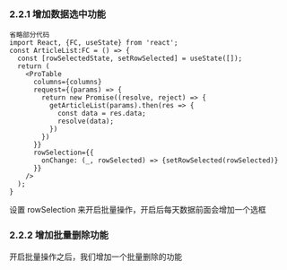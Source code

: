 <!--
 * @Author: your name
 * @Date: 2020-10-14 17:46:21
 * @LastEditTime: 2020-10-15 20:01:35
 * @LastEditors: Please set LastEditors
 * @Description: In User Settings Edit
 * @FilePath: /log-backend/books/2.2文章表格（二）.md
-->
### 2.2.1 增加数据选中功能

```
省略部分代码
import React, {FC, useState} from 'react';
const ArticleList:FC = () => {
  const [rowSelectedState, setRowSelected] = useState([]);
  return (
    <ProTable 
      columns={columns}
      request={(params) => {
        return new Promise((resolve, reject) => {
          getArticleList(params).then(res => {
            const data = res.data;
            resolve(data);
          })
        })
      }}
      rowSelection={{
        onChange: (_, rowSelected) => {setRowSelected(rowSelected)}
      }}
    />
  );
}
```
设置 rowSelection 来开启批量操作，开启后每天数据前面会增加一个选框

### 2.2.2 增加批量删除功能
开启批量操作之后，我们增加一个批量删除的功能
```

```

